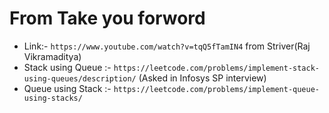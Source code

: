 # From Take you forword
* Link:- `https://www.youtube.com/watch?v=tqQ5fTamIN4` from Striver(Raj Vikramaditya)
* Stack using Queue :- `https://leetcode.com/problems/implement-stack-using-queues/description/`  (Asked in Infosys SP interview)
* Queue using Stack :- `https://leetcode.com/problems/implement-queue-using-stacks/`
